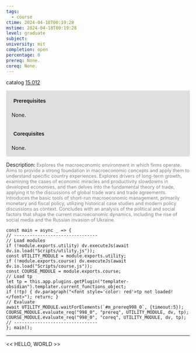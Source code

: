 ```yaml
---
tags:
  - course
ctime: 2024-04-18T00:19:28
mstime: 2024-04-18T00:19:28
level: graduate
subject: 
university: mit
completion: open
percentage: 0
prereq: None.
coreq: None.
---
```


catalog [15.012](http://student.mit.edu/catalog/m15a.html#15.012)

<span style="display: block; padding: 15px; background-color: rgb(100, 100, 100, 0.2);"><font id="m_prereq998_0" style="display: block; font-family: Arial, sans-serif; font-weight: bold; padding: 5px">Prerequisites</font><br><span id="prereq998_0">None.</span></span>
<span style="display: block; padding: 15px; background-color: rgb(100, 100, 100, 0.2);"><font id="m_coreq998_0" style="display: block; font-family: Arial, sans-serif; font-weight: bold; padding: 5px">Corequisites</font><br><span id="coreq998_0">None.</span></span>

<font style="">Description:</font>
<font style="color: grey; font-size: 0.8rem;">Explores the macroeconomic environment in which firms operate. Aims to provide a strong foundation in macroeconomic concepts and apply them to understand specific country experiences. Explores drivers of long-term growth, examining the cases of economic miracles and productivity slowdowns in developed economies, and then delves into the fundamental theory of trade, applying it to the discussions of global trade wars and trade agreements. Introduces the basic tools of short-run macroeconomic management, primarily monetary and fiscal policy, utilizing historical case studies and modern policy discussions as context. Concludes with an analysis of the political and social factors that shape the current macroeconomic dynamics, including the rise of social media and the Russian invasion of Ukraine.</font>

```dataviewjs
const main = async _ => {
// --------------------------------
// Load modules
if (!module.exports.utility) dv.executeJs(await dv.io.load("Scripts/utility.js"));
const UTILITY_MODULE = module.exports.utility;
if (!module.exports.course) dv.executeJs(await dv.io.load("Scripts/course.js"));
const COURSE_MODULE = module.exports.course;
// Load tp
let tp = this.app.plugins.getPlugin("templater-obsidian").templater.current_functions_object;
if (!tp) { dv.paragraph("<font style='color: red'>tp not loaded!</font>"); return; }
// Evaluate
await UTILITY_MODULE.waitForElements(`#m_prereq998_0`, {timeout:5});
COURSE_MODULE.evaluate_req("998_0", "prereq", UTILITY_MODULE, dv, tp);
COURSE_MODULE.evaluate_req("998_0", "coreq", UTILITY_MODULE, dv, tp);
// --------------------------------
}; main();
```

---

<< HELLO, WORLD >>
